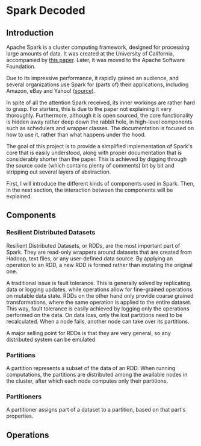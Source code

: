 # Spark Decoded
## Introduction
Apache Spark is a cluster computing framework, designed for processing large amounts of data. It was created at the University of California, accompanied by [this paper](http://www.eecs.berkeley.edu/Pubs/TechRpts/2014/EECS-2014-12.html). Later, it was moved to the Apache Software Foundation. 

Due to its impressive performance, it rapidly gained an audience, and several organizations use Spark for (parts of) their applications, including Amazon, eBay and Yahoo! ([source](https://cwiki.apache.org/confluence/display/SPARK/Powered+By+Spark)).

In spite of all the attention Spark received, its inner workings are rather hard to grasp. For starters, this is due to the paper not explaining it very thoroughly. Furthermore, although it is open sourced, the core functionality is hidden away rather deep down the rabbit hole, in high-level components such as schedulers and wrapper classes. The documentation is focused on how to use it, rather than what happens under the hood. 

The goal of this project is to provide a simplified implementation of Spark's core that is easily understood, along with proper documentation that is considerably shorter than the paper. This is achieved by digging through the source code (which contains plenty of comments) bit by bit and stripping out several layers of abstraction.

First, I will introduce the different kinds of components used in Spark. Then, in the next section, the interaction between the components will be explained.

## Components

### Resilient Distributed Datasets
Resilient Distributed Datasets, or RDDs, are the most important part of Spark. They are read-only wrappers around datasets that are created from Hadoop, text files, or any user-defined data source. By applying an operation to an RDD, a new RDD is formed rather than mutating the original one.

A traditional issue is fault tolerance. This is generally solved by replicating data or logging updates, while operations allow for fine-grained operations on mutable data state. RDDs on the other hand only provide coarse grained transformations, where the same operation is applied to the entire dataset. This way, fault tolerance is easily achieved by logging only the operations performed on the data. On data loss, only the lost partitions need to be recalculated. When a node fails, another node can take over its partitions.

A major selling point for RDDs is that they are very general, so any distributed system can be emulated.

### Partitions
A partition represents a subset of the data of an RDD. When running computations, the partitions are distributed among the available nodes in the cluster, after which each node computes only their partitions.

### Partitioners
A partitioner assigns part of a dataset to a partition, based on that part's properties.

## Operations
